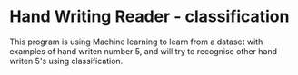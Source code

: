 # Hand Writing Reader - classification

This program is using Machine learning to learn from a dataset with examples of hand writen number 5, and will try to recognise other hand writen 5's using classification.
